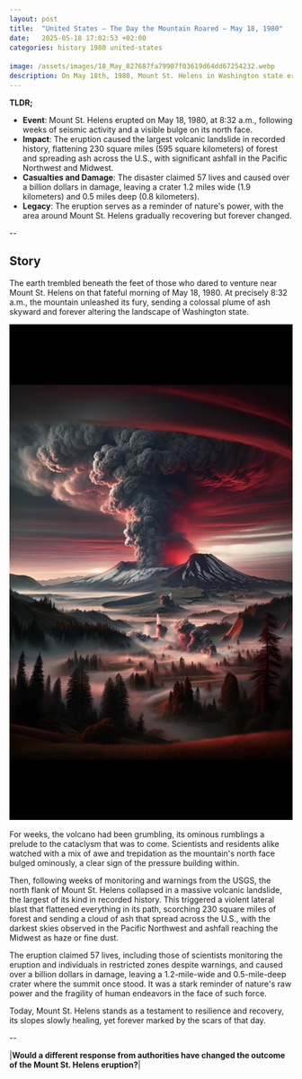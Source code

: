 ```yaml
---
layout: post
title:  "United States – The Day the Mountain Roared – May 18, 1980"
date:   2025-05-18 17:02:53 +02:00
categories: history 1980 united-states

image: /assets/images/18_May_827687fa79907f03619d64dd67254232.webp
description: On May 18th, 1980, Mount St. Helens in Washington state erupted, resulting in the deadliest and most economically destructive volcanic event in U.S. history. The eruption caused a massive debris avalanche, reducing the elevation of the mountain's summit and leaving a mile-wide horseshoe-shaped crater.
---
```


**TLDR;**
- **Event**: Mount St. Helens erupted on May 18, 1980, at 8:32 a.m., following weeks of seismic activity and a visible bulge on its north face.
- **Impact**: The eruption caused the largest volcanic landslide in recorded history, flattening 230 square miles (595 square kilometers) of forest and spreading ash across the U.S., with significant ashfall in the Pacific Northwest and Midwest.
- **Casualties and Damage**: The disaster claimed 57 lives and caused over a billion dollars in damage, leaving a crater 1.2 miles wide (1.9 kilometers) and 0.5 miles deep (0.8 kilometers).
- **Legacy**: The eruption serves as a reminder of nature's power, with the area around Mount St. Helens gradually recovering but forever changed.

--


## Story
The earth trembled beneath the feet of those who dared to venture near Mount St. Helens on that fateful morning of May 18, 1980. At precisely 8:32 a.m., the mountain unleashed its fury, sending a colossal plume of ash skyward and forever altering the landscape of Washington state.

![Image](/assets/images/18_May_827687fa79907f03619d64dd67254232.webp)

For weeks, the volcano had been grumbling, its ominous rumblings a prelude to the cataclysm that was to come. Scientists and residents alike watched with a mix of awe and trepidation as the mountain's north face bulged ominously, a clear sign of the pressure building within.

Then, following weeks of monitoring and warnings from the USGS, the north flank of Mount St. Helens collapsed in a massive volcanic landslide, the largest of its kind in recorded history. This triggered a violent lateral blast that flattened everything in its path, scorching 230 square miles of forest and sending a cloud of ash that spread across the U.S., with the darkest skies observed in the Pacific Northwest and ashfall reaching the Midwest as haze or fine dust.

The eruption claimed 57 lives, including those of scientists monitoring the eruption and individuals in restricted zones despite warnings, and caused over a billion dollars in damage, leaving a 1.2-mile-wide and 0.5-mile-deep crater where the summit once stood. It was a stark reminder of nature's raw power and the fragility of human endeavors in the face of such force.

Today, Mount St. Helens stands as a testament to resilience and recovery, its slopes slowly healing, yet forever marked by the scars of that day.


--

|**Would a different response from authorities have changed the outcome of the Mount St. Helens eruption?**|

